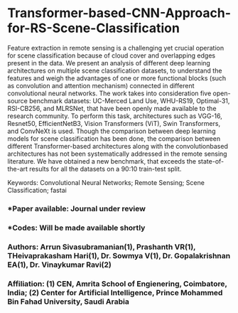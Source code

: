 # Transformer-based-CNN-Approach-for-RS-Scene-Classification

Feature extraction in remote sensing is a challenging yet crucial operation for scene
classification because of cloud cover and overlapping edges present in the data. We present an
analysis of different deep learning architectures on multiple scene classification datasets, to
understand the features and weigh the advantages of one or more functional blocks (such as
convolution and attention mechanism) connected in different convolutional neural networks.
The work takes into consideration five open-source benchmark datasets: UC-Merced Land
Use, WHU-RS19, Optimal-31, RSI-CB256, and MLRSNet, that have been openly made
available to the research community. To perform this task, architectures such as VGG-16,
Resnet50, EfficientNetB3, Vision Transformers (ViT), Swin Transformers, and ConvNeXt is
used. Though the comparison between deep learning models for scene classification has been done, the
comparison between different Transformer-based architectures along with the convolutionbased architectures has not been systematically addressed in the remote sensing literature. We
have obtained a new benchmark, that exceeds the state-of-the-art results for all the datasets on
a 90:10 train-test split.

Keywords: Convolutional Neural Networks; Remote Sensing; Scene Classification; fastai

### *Paper available: Journal under review
### *Codes: Will be made available shortly 
### Authors: Arrun Sivasubramanian(1), Prashanth VR(1), THeivaprakasham Hari(1), Dr. Sowmya V(1), Dr. Gopalakrishnan EA(1), Dr. Vinaykumar Ravi(2)
### Affiliation: (1) CEN, Amrita School of Engienering, Coimbatore, India; (2) Center for Artificial Intelligence, Prince Mohammed Bin Fahad University, Saudi Arabia
